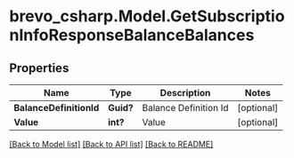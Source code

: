 # brevo_csharp.Model.GetSubscriptionInfoResponseBalanceBalances
## Properties

Name | Type | Description | Notes
------------ | ------------- | ------------- | -------------
**BalanceDefinitionId** | **Guid?** | Balance Definition Id | [optional] 
**Value** | **int?** | Value | [optional] 

[[Back to Model list]](../README.md#documentation-for-models) [[Back to API list]](../README.md#documentation-for-api-endpoints) [[Back to README]](../README.md)

